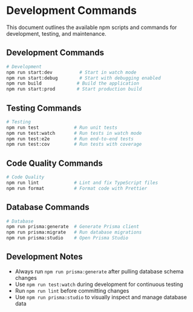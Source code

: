 # Development Commands

This document outlines the available npm scripts and commands for development, testing, and maintenance.

## Development Commands

```bash
# Development
npm run start:dev          # Start in watch mode
npm run start:debug        # Start with debugging enabled
npm run build             # Build the application
npm run start:prod        # Start production build
```

## Testing Commands

```bash
# Testing
npm run test             # Run unit tests
npm run test:watch       # Run tests in watch mode
npm run test:e2e         # Run end-to-end tests
npm run test:cov         # Run tests with coverage
```

## Code Quality Commands

```bash
# Code Quality
npm run lint             # Lint and fix TypeScript files
npm run format           # Format code with Prettier
```

## Database Commands

```bash
# Database
npm run prisma:generate  # Generate Prisma client
npm run prisma:migrate   # Run database migrations
npm run prisma:studio    # Open Prisma Studio
```

## Development Notes

- Always run `npm run prisma:generate` after pulling database schema changes
- Use `npm run test:watch` during development for continuous testing
- Run `npm run lint` before committing changes
- Use `npm run prisma:studio` to visually inspect and manage database data